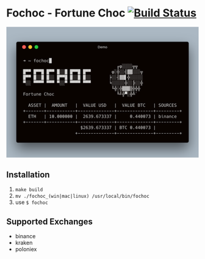 # Fochoc - Fortune Choc [![Build Status](https://travis-ci.com/theotow/fochoc.svg?branch=master)](https://travis-ci.com/theotow/fochoc)

<img src="https://github.com/theotow/fochoc/blob/master/assets/preview.png " alt="" width="600" />

## Installation

1. ``` make build ```
2. ```mv ./fochoc_(win|mac|linux) /usr/local/bin/fochoc```
3. use ```$ fochoc```

## Supported Exchanges
- binance
- kraken
- poloniex
